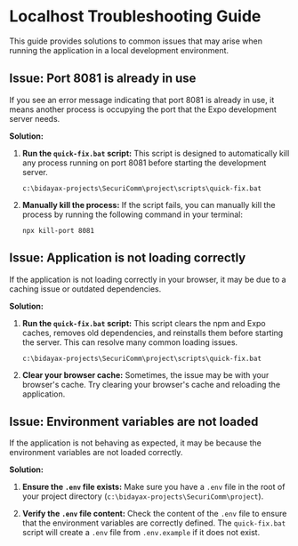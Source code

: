 # Localhost Troubleshooting Guide

This guide provides solutions to common issues that may arise when running the application in a local development environment.

## Issue: Port 8081 is already in use

If you see an error message indicating that port 8081 is already in use, it means another process is occupying the port that the Expo development server needs.

**Solution:**

1.  **Run the `quick-fix.bat` script:**
    This script is designed to automatically kill any process running on port 8081 before starting the development server.

    ```
    c:\bidayax-projects\SecuriComm\project\scripts\quick-fix.bat
    ```

2.  **Manually kill the process:**
    If the script fails, you can manually kill the process by running the following command in your terminal:

    ```
    npx kill-port 8081
    ```

## Issue: Application is not loading correctly

If the application is not loading correctly in your browser, it may be due to a caching issue or outdated dependencies.

**Solution:**

1.  **Run the `quick-fix.bat` script:**
    This script clears the npm and Expo caches, removes old dependencies, and reinstalls them before starting the server. This can resolve many common loading issues.

    ```
    c:\bidayax-projects\SecuriComm\project\scripts\quick-fix.bat
    ```

2.  **Clear your browser cache:**
    Sometimes, the issue may be with your browser's cache. Try clearing your browser's cache and reloading the application.

## Issue: Environment variables are not loaded

If the application is not behaving as expected, it may be because the environment variables are not loaded correctly.

**Solution:**

1.  **Ensure the `.env` file exists:**
    Make sure you have a `.env` file in the root of your project directory (`c:\bidayax-projects\SecuriComm\project`).

2.  **Verify the `.env` file content:**
    Check the content of the `.env` file to ensure that the environment variables are correctly defined. The `quick-fix.bat` script will create a `.env` file from `.env.example` if it does not exist.
